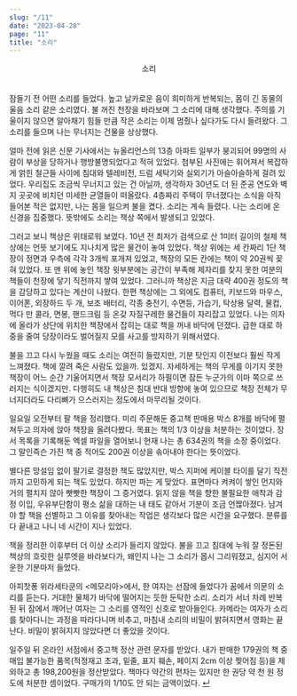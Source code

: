 ```yaml
---
slug: "/11"
date: "2023-04-28"
page: "11"
title: "소리"
---
```


<div style="text-align: center;">
    <div class="post-line" style="display: inline-block; line-height:160%">
    소리
    </div>
</div>

<br>

잠들기 전 어떤 소리를 들었다. 높고 날카로운 음이 희미하게 반복되는, 몸이 긴 동물의 울음 소리 같은 소리였다. 불 꺼진 천장을 바라보며 그 소리에 대해 생각했다. 주의를 기울이지 않으면 알아채기 힘들 만큼 작은 소리는 이제 멈췄나 싶다가도 다시 들려왔다. 그 소리를 들으며 나는 무너지는 건물을 상상했다.

얼마 전에 읽은 신문 기사에서는 뉴올리언스의 13층 아파트 일부가 붕괴되어 99명의 사람이 부상을 당하거나 행방불명되었다고 적혀 있었다. 첨부된 사진에는 휘어져서 복잡하게 얽힌 철근들 사이에 침대와 텔레비전, 드럼 세탁기와 실외기가 아슬아슬하게 걸려 있었다. 우리집도 조금씩 무너지고 있는 건 아닐까, 생각하자 30년도 더 된 준공 연도와 벽지 곳곳에 비치던 미세한 균열들이 떠올랐다. 4층짜리 주택이 무너졌다는 소식을 아직 들어본 적은 없지만, 나는 몸을 일으켜 불을 켰다. 소리는 계속 들렸다. 나는 소리에 온 신경을 집중했다. 뜻밖에도 소리는 책상 쪽에서 발생되고 있었다.

그러고 보니 책상은 위태로워 보였다. 10년 전 최저가 검색으로 산 1미터 길이의 철제 책상에는 언뜻 보기에도 지나치게 많은 물건이 놓여 있었다. 책상 위에는 세 칸짜리 1단 책장이 정면과 우측에 각각 3개씩 포개져 있었고, 책장의 모든 칸에는 책이 약 20권씩 꽂혀 있었다. 또 맨 위에 놓인 책장 윗부분에는 공간이 부족해 제자리를 찾지 못한 여분의 책들이 천장에 닿기 직전까지 쌓여 있었다. 그러니까 책상은 지금 대략 400권 정도의 책을 감당하고 있다는 계산이 나왔다. 한편 책상에는 그 외에도 컴퓨터, 키보드와 마우스, 이어폰, 외장하드 두 개, 보조 배터리, 각종 충전기, 수면등, 가습기, 탁상용 달력, 물컵, 먹다 만 콜라, 면봉, 핸드크림 등 온갖 자질구레한 물건들이 자리잡고 있었다. 나는 의자에 올라가 상단에 위치한 책장에서 잡히는 대로 책을 꺼내 바닥에 던졌다. 급한 대로 하중을 줄여 당장이라도 벌어질지 모를 사고를 방지하기 위해서였다.

불을 끄고 다시 누웠을 때도 소리는 여전히 들렸지만, 기분 탓인지 이전보다 훨씬 작게 느껴졌다. 책에 깔려 죽은 사람도 있을까. 있겠지. 자세하게는 책의 무게를 이기지 못한 책장이 어느 순간 기울어지면서 책장 모서리가 하필이면 잠든 누군가의 이마 쪽으로 쓰러지는 식이겠지만. 다행히도 내 책상은 침대 반대 방향에 놓여 있으므로 책장 전체가 무너지더라도 다리뼈가 으스러지는 정도에서 마무리될 것이다.

일요일 오전부터 팔 책을 정리했다. 미리 주문해둔 중고책 판매용 박스 8개를 바닥에 펼쳐두고 의자에 앉아 책장을 올려다봤다. 목표는 책의 1/3 이상을 처분하는 것이었다. 장서 목록을 기록해둔 엑셀 파일을 열어보니 현재 나는 총 634권의 책을 소장 중이었다. 그 말인즉슨 가진 책 중 적어도 200권 이상을 솎아내야 한다는 뜻이었다.

별다른 망설임 없이 팔기로 결정한 책도 많았지만, 박스 지퍼에 케이블 타이를 달기 직전까지 고민하게 되는 책도 있었다. 하지만 파는 게 맞았다. 표면마다 켜켜이 쌓인 먼지와 거의 펼치지 않아 빳빳한 책장이 그 증거였다. 읽지 않을 책을 향한 불필요한 애착과 감정 이입, 우유부단함이 평소 삶을 대하는 내 태도 같아서 기분이 조금 언짢아졌다. 남겨야 할 책을 선별하고 그 이유를 찾아내는 작업은 생각보다 많은 시간을 요구했다. 분류를 다 끝내고 나니 네 시간이 지나 있었다.

책을 정리한 이후부터 더 이상 소리가 들리지 않았다. 불을 끄고 침대에 누워 잘 정돈된 책상의 흐릿한 실루엣을 바라보다가, 왜인지 나는 그 소리가 몹시 그리워졌고, 심지어 서운한 기분마저 들었다.

아피찻퐁 위라세타쿤의 <메모리아>에서, 한 여자는 선잠에 들었다가 꿈에서 의문의 소리를 듣는다. 거대한 물체가 바닥에 떨어지는 듯한 둔탁한 소리. 소리가 서너 차례 반복된 뒤 잠에서 깨어난 여자는 그 소리를 영적인 신호로 받아들인다. 카메라는 여자가 소리를 찾아다니는 과정을 따라다니며 비추고, 마침내 소리의 비밀이 밝혀지면서 영화는 끝난다. 비밀이 밝혀지지 않았다면 더 좋았을 것이다.

일주일 뒤 온라인 서점에서 중고책 정산 관련 문자를 받았다. 내가 판매한 179권의 책 중 매입 불가능한 품목(적정재고 초과, 밑줄, 표지 훼손, 페이지 2cm 이상 찢어짐 등)을 제외하고 총 198,200원을 정산받았다. 책마다 약간의 편차는 있지만 한 권당 약 천 원 정도에 처분한 셈이었다. 구매가의 1/10도 안 되는 금액이었다. <a href="/">↵</a>
